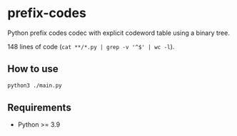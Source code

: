 # prefix-codes


Python prefix codes codec with explicit codeword table using a binary tree.

148 lines of code (`cat **/*.py | grep -v '^$' | wc -l`).


## How to use

```bash
python3 ./main.py
```


## Requirements

- Python >= 3.9
